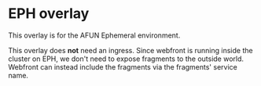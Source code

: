 # EPH overlay
This overlay is for the AFUN Ephemeral environment.

This overlay does **not** need an ingress. Since webfront is running inside the cluster on EPH, we don't need to expose fragments to the outside world. Webfront can instead include the fragments via the fragments' service name.
